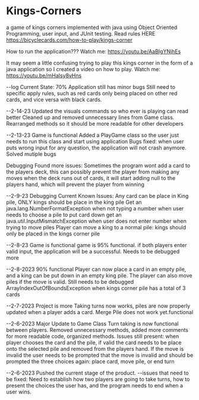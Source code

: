 # Kings-Corners
a game of kings corners implemented with java using Object Oriented Programming, user input, and JUnit testing.
Read rules HERE https://bicyclecards.com/how-to-play/kings-corner

How to run the application???
Watch me: https://youtu.be/AaBIgYNjhEs

It may seem a little confusing trying to play this kings corner in the form of a java application so I created a video on how to play.
Watch me: https://youtu.be/mHaIsy8vHns

--log
Current State: 70%
Application still has minor bugs
Still need to specific apply rules, such as red cards only being placed on other red cards, and vice versa with black cards. 

--2-14-23
Updated the visuals commands so who ever is playing can read better
Cleaned up and removed unnecessary lines from Game class. Rearranged methods so it should be more readable for other developers

--2-13-23
Game is functional
Added a PlayGame class so the user just needs to run this class and start using application
Bugs fixed: when user puts wrong input for any question, the application will not crash anymore. Solved mutiple bugs

Debugging
Found more issues:
Sometimes the program wont add a card to the players deck, this can possibly prevent the player from making any moves
when the deck runs out of cards, it will start adding null to the players hand, which will prevent the player from winning

--2-9-23
Debugging
Current Known Issues:
Any card can be place in King pile, ONLY kings should be place in the king pile
Get an java.lang.NumberFormatException when not typing a number when user needs to choose a pile to put card down
get an java.util.InputMismatchException when user does not enter number when trying to move piles
Player can move a king to a normal pile: kings should only be placed in the kings corner pile


--2-8-23
Game is functional
game is 95% functional. if both players enter valid input, the application will be a successful. Needs to be debugged more

--2-8-2023
90% functional
Player can now place a card in an empty pile, and a king can be put down in an empty king pile. The player can also move piles if the move is valid. Still needs to be debugged
ArrayIndexOutOfBoundsException when kings corner pile has a total of 3 cards

--2-7-2023
Project is more 
Taking turns now works, piles are now properly updated when a player adds a card.
Merge Pile does not work yet.functional

--2-6-2023
Major Update to Game Class
Turn taking is now functional between players. Removed unnecessary methods, added more comments for more readable code, organized methods. 
Issues still present: when player chooses the card and the pile, if valid the card needs to be place onto the selected pile and removed from the players hand. If the move is invalid the user needs to be prompted that the move is invalid and should be prompted the three choices again: place card, move pile, or end turn

--2-6-2023
Pushed the current stage of the product.
--issues that need to be fixed:
Need to establish how two players are going to take turns, how to present the choices the user has, and the program needs to end when a user wins. 
